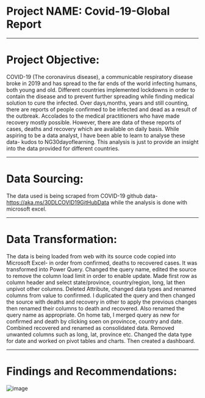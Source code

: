 # Project NAME: Covid-19-Global Report

---
# Project Objective: 
COVID-19 (The coronavirus disease), a communicable respiratory disease broke in 2019 and has spread to the far ends of the world infecting humans, both young and old. Different countries implemented lockdowns in order to contain the disease and to prevent further spreading while finding medical solution to cure the infected. Over days,months, years and still counting, there are reports of people confirmed to be infected and dead as a result of the outbreak. Accolades to the medical practitioners who have made recovery mostly possible. However, there are data of these reports of cases, deaths and recovery which are available on daily basis. While aspiring to be a data analyst, I have been able to learn to analyse these data- kudos to NG30dayoflearning. This analysis is just to provide an insight into the data provided for different countries.

---
# Data Sourcing:
The data used is being scraped from COVID-19 github data- https://aka.ms/30DLCOVID19GitHubData while the analysis is done with microsoft excel.

---
# Data Transformation:
The data is being loaded from web with its source code copied into Microsoft Excel- in order from confirmed, deaths to recovered cases. It was transformed into Power Query. Changed the query name, edited the source to remove the column load limit in order to enable update. Made first row as column header and select state/province, country/region, long, lat then unpivot other columns. Deleted Attribute, changed data types and renamed columns from value to confirmed. I duplicated the query and then changed the source with deaths and recovery in other to apply the previous changes then renamed their columns to death and recovered. Also renamed the query name as appropriate. On home tab, I merged query as new for confirmed and death by clicking soen on provincce, country and date. Combined recovered and renamed as consolidated data. Removed unwanted columns such as long, lat, province etc. Changed the data type for date and worked on pivot tables and charts. Then created a dashboard.

---
# Findings and Recommendations:


![image](https://user-images.githubusercontent.com/106287208/174332568-b778172b-ca38-428a-bbc7-7b314d45336f.png)


